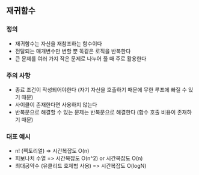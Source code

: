 ## 재귀함수
### 정의
- 재귀함수는 자신을 재참조하는 함수이다
- 전달되는 매개변수만 변할 뿐 똑같은 로직을 반복한다
- 큰 문제를 여러 가지 작은 문제로 나누어 풀 때 주로 활용한다

### 주의 사항
- 종료 조건이 작성되어야한다 (자기 자신을 호출하기 때문에 무한 루프에 빠질 수 있기 때문)
- 사이클이 존재한다면 사용하지 않는다
- 반복문으로 해결할 수 있는 문제는 반복문으로 해결한다 (함수 호출 비용이 존재하기 때문)

### 대표 예시
- n! (펙토리얼) => 시간복잡도 O(n)
- 피보나치 수열 => 시간복잡도 O(n^2) or 시간복잡도 O(n)
- 최대공약수 (유클리드 호제법 사용) => 시간복잡도 O(logN)
